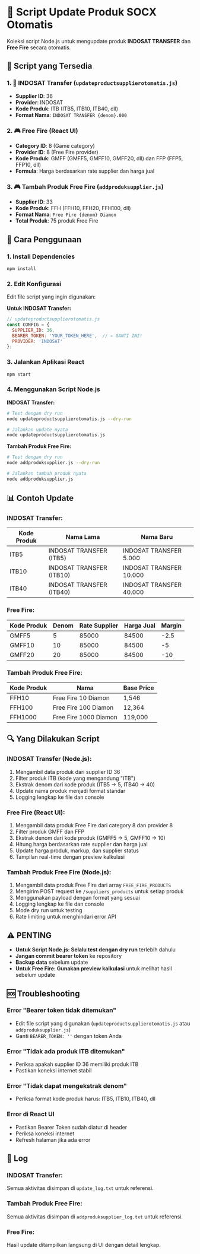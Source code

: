 # 🚀 Script Update Produk SOCX Otomatis

Koleksi script Node.js untuk mengupdate produk **INDOSAT TRANSFER** dan **Free Fire** secara otomatis.

## 📁 Script yang Tersedia

### 1. 📱 **INDOSAT Transfer** (`updateproductsupplierotomatis.js`)
- **Supplier ID**: 36
- **Provider**: INDOSAT
- **Kode Produk**: ITB (ITB5, ITB10, ITB40, dll)
- **Format Nama**: `INDOSAT TRANSFER {denom}.000`

### 2. 🎮 **Free Fire** (React UI)
- **Category ID**: 8 (Game category)
- **Provider ID**: 8 (Free Fire provider)
- **Kode Produk**: GMFF (GMFF5, GMFF10, GMFF20, dll) dan FFP (FFP5, FFP10, dll)
- **Formula**: Harga berdasarkan rate supplier dan harga jual

### 3. 🎮 **Tambah Produk Free Fire** (`addproduksupplier.js`)
- **Supplier ID**: 33
- **Kode Produk**: FFH (FFH10, FFH20, FFH100, dll)
- **Format Nama**: `Free Fire {denom} Diamon`
- **Total Produk**: 75 produk Free Fire

## 🚀 Cara Penggunaan

### 1. Install Dependencies
```bash
npm install
```

### 2. Edit Konfigurasi
Edit file script yang ingin digunakan:

**Untuk INDOSAT Transfer:**
```javascript
// updateproductsupplierotomatis.js
const CONFIG = {
  SUPPLIER_ID: 36,
  BEARER_TOKEN: 'YOUR_TOKEN_HERE',  // ← GANTI INI!
  PROVIDER: 'INDOSAT'
};
```

### 3. Jalankan Aplikasi React
```bash
npm start
```

### 4. Menggunakan Script Node.js

**INDOSAT Transfer:**
```bash
# Test dengan dry run
node updateproductsupplierotomatis.js --dry-run

# Jalankan update nyata
node updateproductsupplierotomatis.js
```

**Tambah Produk Free Fire:**
```bash
# Test dengan dry run
node addproduksupplier.js --dry-run

# Jalankan tambah produk nyata
node addproduksupplier.js
```

## 📊 Contoh Update

### **INDOSAT Transfer:**
| Kode Produk | Nama Lama | Nama Baru |
|-------------|-----------|-----------|
| ITB5 | INDOSAT TRANSFER (ITB5) | INDOSAT TRANSFER 5.000 |
| ITB10 | INDOSAT TRANSFER (ITB10) | INDOSAT TRANSFER 10.000 |
| ITB40 | INDOSAT TRANSFER (ITB40) | INDOSAT TRANSFER 40.000 |

### **Free Fire:**
| Kode Produk | Denom | Rate Supplier | Harga Jual | Margin |
|-------------|-------|---------------|------------|--------|
| GMFF5 | 5 | 85000 | 84500 | -2.5 |
| GMFF10 | 10 | 85000 | 84500 | -5 |
| GMFF20 | 20 | 85000 | 84500 | -10 |

### **Tambah Produk Free Fire:**
| Kode Produk | Nama | Base Price |
|-------------|------|------------|
| FFH10 | Free Fire 10 Diamon | 1,546 |
| FFH100 | Free Fire 100 Diamon | 12,364 |
| FFH1000 | Free Fire 1000 Diamon | 119,000 |

## 🔍 Yang Dilakukan Script

### **INDOSAT Transfer (Node.js):**
1. Mengambil data produk dari supplier ID 36
2. Filter produk ITB (kode yang mengandung "ITB")
3. Ekstrak denom dari kode produk (ITB5 → 5, ITB40 → 40)
4. Update nama produk menjadi format standar
5. Logging lengkap ke file dan console

### **Free Fire (React UI):**
1. Mengambil data produk Free Fire dari category 8 dan provider 8
2. Filter produk GMFF dan FFP
3. Ekstrak denom dari kode produk (GMFF5 → 5, GMFF10 → 10)
4. Hitung harga berdasarkan rate supplier dan harga jual
5. Update harga produk, markup, dan supplier status
6. Tampilan real-time dengan preview kalkulasi

### **Tambah Produk Free Fire (Node.js):**
1. Mengambil data produk Free Fire dari array `FREE_FIRE_PRODUCTS`
2. Mengirim POST request ke `/suppliers_products` untuk setiap produk
3. Menggunakan payload dengan format yang sesuai
4. Logging lengkap ke file dan console
5. Mode dry run untuk testing
6. Rate limiting untuk menghindari error API

## ⚠️ PENTING

- **Untuk Script Node.js: Selalu test dengan dry run** terlebih dahulu
- **Jangan commit bearer token** ke repository
- **Backup data** sebelum update
- **Untuk Free Fire: Gunakan preview kalkulasi** untuk melihat hasil sebelum update

## 🆘 Troubleshooting

### Error "Bearer token tidak ditemukan"
- Edit file script yang digunakan (`updateproductsupplierotomatis.js` atau `addproduksupplier.js`)
- Ganti `BEARER_TOKEN: ''` dengan token Anda

### Error "Tidak ada produk ITB ditemukan"
- Periksa apakah supplier ID 36 memiliki produk ITB
- Pastikan koneksi internet stabil

### Error "Tidak dapat mengekstrak denom"
- Periksa format kode produk harus: ITB5, ITB10, ITB40, dll

### Error di React UI
- Pastikan Bearer Token sudah diatur di header
- Periksa koneksi internet
- Refresh halaman jika ada error

## 📄 Log

### **INDOSAT Transfer:**
Semua aktivitas disimpan di `update_log.txt` untuk referensi.

### **Tambah Produk Free Fire:**
Semua aktivitas disimpan di `addproduksupplier_log.txt` untuk referensi.

### **Free Fire:**
Hasil update ditampilkan langsung di UI dengan detail lengkap.